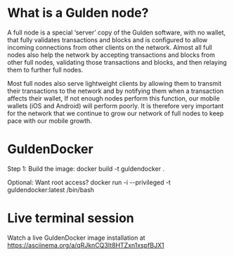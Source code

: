 # What is a Gulden node?
A full node is a special ‘server’ copy of the Gulden software, with no wallet, that fully validates transactions and blocks and is configured to allow incoming connections from other clients on the network.
Almost all full nodes also help the network by accepting transactions and blocks from other full nodes, validating those transactions and blocks, and then relaying them to further full nodes.

Most full nodes also serve lightweight clients by allowing them to transmit their transactions to the network and by notifying them when a transaction affects their wallet, If not enough nodes perform this function, our mobile wallets (iOS and Android) will perform poorly. It is therefore very important for the network that we continue to grow our network of full nodes to keep pace with our mobile growth.

# GuldenDocker
Step 1: Build the image:
docker build -t guldendocker .

Optional: Want root access?
docker run -i --privileged -t guldendocker:latest /bin/bash

# Live terminal session
Watch a live GuldenDocker image installation at https://asciinema.org/a/qRJknCQ3It8HTZxn1xspfBJX1
